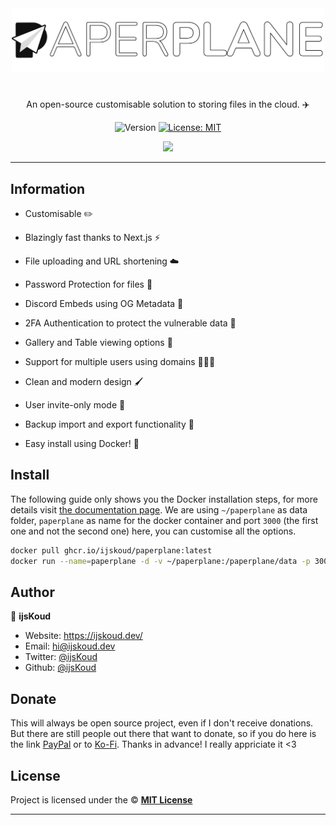 <div align="center">
    <img src="apps/web/public/logo/text.png" width="500px" />
    <h1></h1>
  
  <p>An open-source customisable solution to storing files in the cloud. ✈️</p>
  
  <p align="center">
    <img alt="Version" src="https://img.shields.io/badge/version-4.0.1-blue.svg" />
    <a href="/LICENSE" target="_blank">
      <img alt="License: MIT" src="https://img.shields.io/badge/License-MIT-yellow.svg" />
    </a>
  </p>

  <a href="https://ijskoud.dev/discord" target="_blank">
    <img src="https://ijskoud.dev/discord/banner" />
  </a>
</div>

---

## Information

- Customisable ✏️

- Blazingly fast thanks to Next.js ⚡

- File uploading and URL shortening ☁️

- Password Protection for files 🔐

- Discord Embeds using OG Metadata 🔗

- 2FA Authentication to protect the vulnerable data 🔄️

- Gallery and Table viewing options 📃

- Support for multiple users using domains 🧑‍🤝‍🧑

- Clean and modern design 🖌️

- User invite-only mode 📨

- Backup import and export functionality 📂

- Easy install using Docker! 🚢


## Install

The following guide only shows you the Docker installation steps, for more details visit [the documentation page](https://paperplane.ijskoud.dev/). We are using `~/paperplane` as data folder, `paperplane` as name for the docker container and port `3000` (the first one and not the second one) here, you can customise all the options.

```bash
docker pull ghcr.io/ijskoud/paperplane:latest
docker run --name=paperplane -d -v ~/paperplane:/paperplane/data -p 3000:3000 ghcr.io/ijskoud/paperplane:latest
```



## Author

👤 **ijsKoud**

-   Website: https://ijskoud.dev/
-   Email: <hi@ijskoud.dev>
-   Twitter: [@ijsKoud](https://ijskoud.dev/twitter)
-   Github: [@ijsKoud](https://github.com/ijsKoud)

## Donate

This will always be open source project, even if I don't receive donations. But there are still people out there that want to donate, so if you do here is the link [PayPal](https://ijskoud.dev/paypal) or to [Ko-Fi](https://ijskoud.dev/kofi). Thanks in advance! I really appriciate it <3

## License

Project is licensed under the © [**MIT License**](/LICENSE)

---
